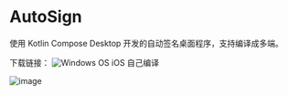 # AutoSign
使用 Kotlin Compose Desktop 开发的自动签名桌面程序，支持编译成多端。

下载链接： ![Windows OS](blob:https://github.com/a1505f2e-7eb4-4547-abc7-5921c0194175) iOS 自己编译

![image](https://github.com/luckylxyang/AutoSign/assets/23414436/06440952-1f7c-44e0-b30c-bc1b13e211ec)


